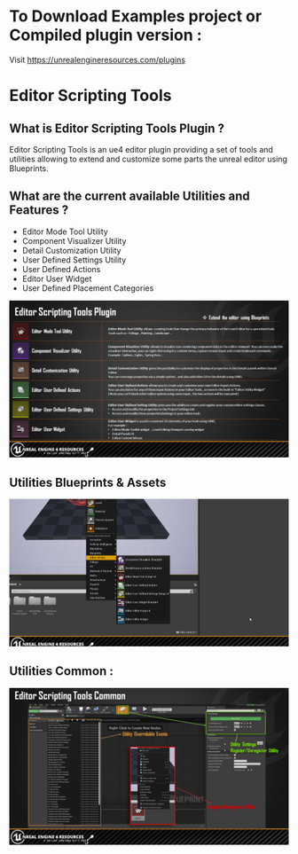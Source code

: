 # To Download Examples project or Compiled plugin version : 
Visit https://unrealengineresources.com/plugins


# Editor Scripting Tools

## What is Editor Scripting Tools Plugin ?

Editor Scripting Tools is an ue4 editor plugin providing a set of tools and utilities allowing to extend and customize some parts the unreal editor using Blueprints.

## What are the current available Utilities and Features ?

- Editor Mode Tool Utility
- Component Visualizer Utility
- Detail Customization Utility
- User Defined Settings Utility
- User Defined Actions
- Editor User Widget
- User Defined Placement Categories

![Utilities](Doc/EST_Plugin.png)

## Utilities Blueprints & Assets

![Assets Category](Doc/EST_Assets.png)

## Utilities Common :

![Utilities Common](Doc/EST_Common.png)
       

